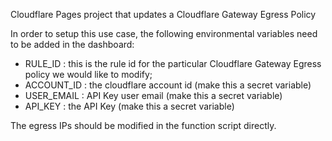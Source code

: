 Cloudflare Pages project that updates a Cloudflare Gateway Egress Policy

In order to setup this use case, the following environmental variables need to be added in the dashboard:
- RULE_ID : this is the rule id for the particular Cloudflare Gateway Egress policy we would like to modify;
- ACCOUNT_ID : the cloudflare account id (make this a secret variable)
- USER_EMAIL : API Key user email (make this a secret variable)
- API_KEY : the API Key (make this a secret variable)

The egress IPs should be modified in the function script directly.


